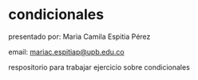 # condicionales

presentado por: Maria Camila Espitia Pérez

email: mariac.espitiap@upb.edu.co

respositorio para trabajar ejercicio sobre condicionales

